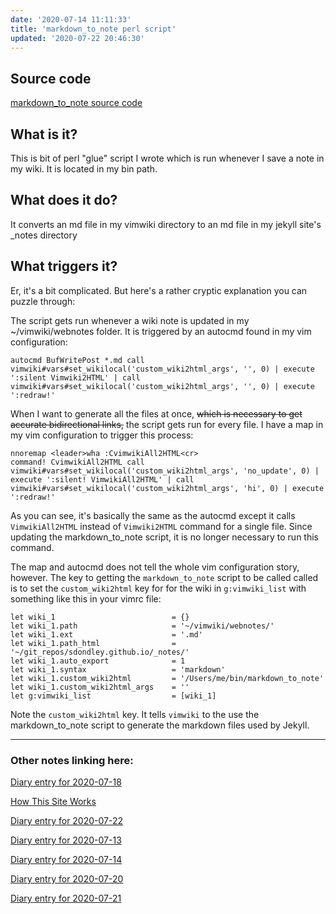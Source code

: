 ```yaml
---
date: '2020-07-14 11:11:33'
title: 'markdown_to_note perl script'
updated: '2020-07-22 20:46:30'
---
```

## Source code
[markdown_to_note source code](/markdown_to_note-source-code)

## What is it?
This is bit of perl "glue" script I wrote which is run whenever I save a note in my
wiki. It is located in my bin path.

## What does it do?
It converts an md file in my vimwiki directory to an md file in my jekyll site's
_notes directory

## What triggers it?
Er, it's a bit complicated. But here's a rather cryptic explanation you can
puzzle through:

The script gets run whenever a wiki note is updated in my ~/vimwiki/webnotes
folder.  It is triggered by an autocmd found in my vim configuration:

```vim
autocmd BufWritePost *.md call vimwiki#vars#set_wikilocal('custom_wiki2html_args', '', 0) | execute ':silent Vimwiki2HTML' | call vimwiki#vars#set_wikilocal('custom_wiki2html_args', '', 0) | execute ':redraw!'
```

When I want to generate all the files at once, ~~which is necessary to get accurate
bidirectional links,~~ the script gets run for every file. I have a map in my vim
configuration to trigger this process:

```vim
nnoremap <leader>wha :CvimwikiAll2HTML<cr>
command! CvimwikiAll2HTML call vimwiki#vars#set_wikilocal('custom_wiki2html_args', 'no_update', 0) | execute ':silent! VimwikiAll2HTML' | call vimwiki#vars#set_wikilocal('custom_wiki2html_args', 'hi', 0) | execute ':redraw!'
```

As you can see, it's basically the same as the autocmd except it calls
`VimwikiAll2HTML` instead of `Vimwiki2HTML` command for a single file. Since
updating the markdown_to_note script, it is no longer necessary to run this
command.

The map and autocmd does not tell the whole vim configuration story, however.
The key to getting the `markdown_to_note` script to be called called is to set
the `custom_wiki2html` key for for the wiki in `g:vimwiki_list` with something
like this in your vimrc file:

```vim
let wiki_1                          = {}
let wiki_1.path                     = '~/vimwiki/webnotes/'
let wiki_1.ext                      = '.md'
let wiki_1.path_html                = '~/git_repos/sdondley.github.io/_notes/'
let wiki_1.auto_export              = 1
let wiki_1.syntax                   = 'markdown'
let wiki_1.custom_wiki2html         = '/Users/me/bin/markdown_to_note'
let wiki_1.custom_wiki2html_args    = ''
let g:vimwiki_list                  = [wiki_1]
```

Note the `custom_wiki2html` key. It tells `vimwiki` to the use the
markdown_to_note script to generate the markdown files used by Jekyll.

---
### Other notes linking here:

[Diary entry for 2020-07-18](/2020-07-18)

[How This Site Works](/How-this-site-is-built)

[Diary entry for 2020-07-22](/2020-07-22)

[Diary entry for 2020-07-13](/2020-07-13)

[Diary entry for 2020-07-14](/2020-07-14)

[Diary entry for 2020-07-20](/2020-07-20)

[Diary entry for 2020-07-21](/2020-07-21)
